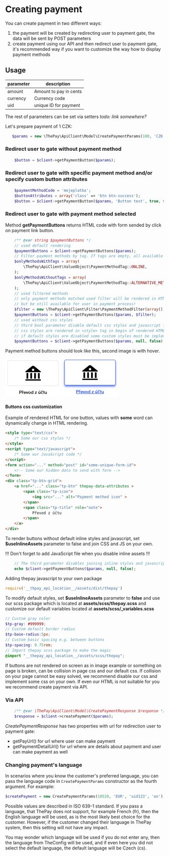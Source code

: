 # Creating payment

You can create payment in two different ways:

1. the payment will be created by redirecting user to payment gate, the data will be sent by POST parameters
2. create payment using our API and then redirect user to payment gate, it's recommended way if you want to customize the way how to display payment methods

## Usage

| parameter | description |
| --- | --- |
| amount | Amount to pay in cents |
| currency | Currency code |
| uid | unique ID for payment |

The rest of parameters can be set via setters *todo: link somewhere?*

Let's prepare payment of 1 CZK:

```php
   $params = new \ThePay\ApiClient\Model\CreatePaymentParams(100, 'CZK', '20200101000001');
```

### Redirect user to gate without payment method

```php
    $button = $client->getPaymentButton($params);
```

### Redirect user to gate with specific payment method and/or specify custom button attributes

```php
    $paymentMethodCode = 'mojeplatba';
    $buttonAttributes = array('class' => 'btn btn-success');
    $button = $client->getPaymentButton($params, 'Button text', true, $paymentMethodCode, $buttonAttributes);
```

### Redirect user to gate with payment method selected

Method **getPaymentButtons** returns HTML code with form sended by click on payment link button.

```php
    /** @var string $paymentButtons */
    // used default rendering
    $paymentButtons = $client->getPaymentButtons($params);
    // Filter payment methods by tag. If tags are empty, all available methods will be displayed.
    $onlyMethodsWithTags = array(
        \ThePay\ApiClient\ValueObject\PaymentMethodTag::ONLINE,
    );
    $onlyMethodsWithoutTags = array(
        \ThePay\ApiClient\ValueObject\PaymentMethodTag::ALTERNATIVE_METHOD,
    );
    // used filtered methods
    // only payment methods matched used filter will be rendered in HTML,
    // but be still available for user in payment process!
    $filter = new \ThePay\ApiClient\Filter\PaymentMethodFilter(array(), $onlyMethodsWithTags, $onlyMethodsWithoutTags);
    $paymentButtons = $client->getPaymentButtons($params, $filter);
    // used without css styles
    // third bool parameter disable default css styles and javascript for payment method buttons
    // css styles are rendered in <style> tag in begin of rendered HTML
    // if default styles are disabled some custom styles must be implemented
    $paymentButtons = $client->getPaymentButtons($params, null, false);
```

Payment method buttons should look like this, second image is with hover.

![default](img/payment_method_button.png)
![hover](img/payment_method_button_hover.png)

#### Buttons css customization

Example of rendered HTML for one button, values with **some** word can dynamically change in HTML rendering.

```html
<style type="text/css">
    /* Some our css styles */
</style>
<script type="text/javascript">
    /* Some our JavaScript code */
</script>
<form action="..." method="post" id="some-unique-form-id">
    <!-- Some our hidden data to send with form -->
</form>
<div class="tp-btn-grid">
    <a href="..." class="tp-btn" thepay-data-attributes >
        <span class="tp-icon">
            <img src="..." alt="Payment method icon" >
        </span>
        <span class="tp-title" role="note">
            Převod z účtu
        </span>
    </a>
</div>
```

To render buttons without default inline styles and javascript,
set **$useInlineAssets** parameter to false and join CSS and JS on your own.

!!! Don't forget to add JavaScript file when you disable inline assets !!!

```php
    // The third parameter disables joining inline styles and javascript
    echo $client->getPaymentButtons($params, null, false);
```

Adding thepay javascript to your own package
```javascript
require('__thpay_api_location__/assets/dist/thepay')
```

To modify default styles, set **$useInlineAssets** parameter to **false**
and use our scss package which is located at **assets/scss/thepay.scss**
and customize our default variables located at **assets/scss/_variables.scss**

```scss
// Custom gray color
$tp-gray: #999999;
// Custom default border radius
$tp-base-radius:5px;
// Custom basic spacing e.g. between buttons
$tp-spacing: 0.75rem;
// Import thepay scss package to make the magic
@import "__thepay_api_location__/assets/scss/thepay";
```

If buttons are not rendered on screen as in image example or something on page is broken,
can be collision in page css and our default css.
If collision on your page cannot be easy solved,
we recommend disable our css and implement some css on your own.
If even our HTML is not suitable for you we recommend create payment via API.

### Via API

```php
    /** @var \ThePay\ApiClient\Model\CreatePaymentResponse $response */
    $response = $client->createPayment($params);
```

*CreatePaymentResponse* has two properties with url for redirection user to payment gate:

- getPayUrl() for url where user can make payment
- getPaymentDetailUrl() for url where are details about payment and user can make payment as well

### Changing payment's language

In scenarios where you know the customer's preferred language, you can pass the language code in `CreatePaymentParams` constructor as the fourth argument. For example:

```php
$createPayment = new CreatePaymentParams(10520, 'EUR', 'uid123', 'en');
```

Possible values are described in ISO 639-1 standard. If you pass a language, that ThePay does not support, for example French (fr), then the English language will be used,
as is the most likely best choice for the customer. However, if the customer changed their language in ThePay system, then this setting will not have any impact.

You may wonder which language will be used if you do not enter any, then the language from TheConfig will be used, and if even here you did not select the default language,
the default language will be Czech (cs).
